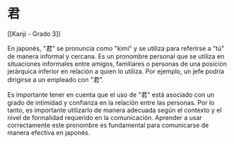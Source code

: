# 君

[[Kanji - Grado 3]]

En japonés, "君" se pronuncia como "kimi" y se utiliza para referirse a "tú" de manera informal y cercana. Es un pronombre personal que se utiliza en situaciones informales entre amigos, familiares o personas de una posición jerárquica inferior en relación a quien lo utiliza. Por ejemplo, un jefe podría dirigirse a un empleado con "君".

Es importante tener en cuenta que el uso de "君" está asociado con un grado de intimidad y confianza en la relación entre las personas. Por lo tanto, es importante utilizarlo de manera adecuada según el contexto y el nivel de formalidad requerido en la comunicación. Aprender a usar correctamente este pronombre es fundamental para comunicarse de manera efectiva en japonés.
